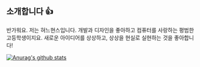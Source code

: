 ## 소개합니다 👍
반가워요. 저는 혀느현스입니다.
개발과 디자인을 좋아하고 컴퓨터를 사랑하는 평범한 고등학생이지요.
새로운 아이디어를 상상하고, 상상을 현실로 실현하는 것을 좋아합니다!

[![Anurag's github stats](https://github-readme-stats.vercel.app/api?username=HyunsDev)](https://github.com/anuraghazra/github-readme-stats)
